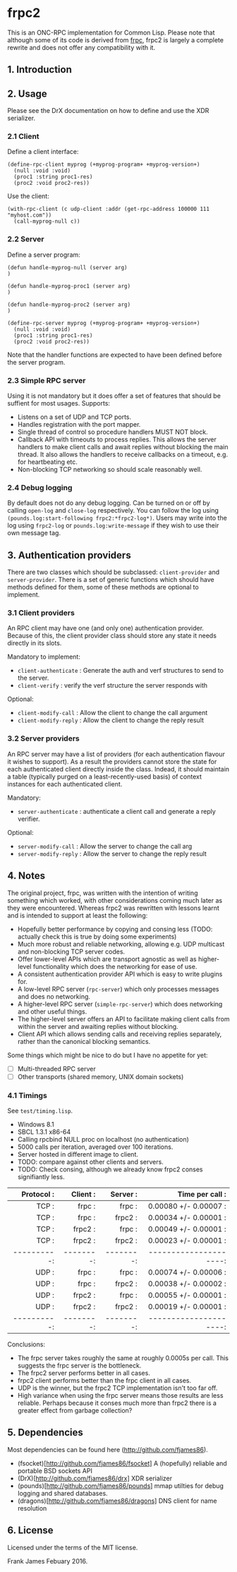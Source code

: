 # frpc2

This is an ONC-RPC implementation for Common Lisp. Please note that although
some of its code is derived from [frpc](https://github.com/fjames86/frpc), frpc2
is largely a complete rewrite and does not offer any compatibility with it.

## 1. Introduction


## 2. Usage
Please see the DrX documentation on how to define and use the XDR serializer.

### 2.1 Client
Define a client interface:
```
(define-rpc-client myprog (+myprog-program+ +myprog-version+)
  (null :void :void)
  (proc1 :string proc1-res)
  (proc2 :void proc2-res))
```

Use the client: 
```
(with-rpc-client (c udp-client :addr (get-rpc-address 100000 111 "myhost.com"))
  (call-myprog-null c))
```

### 2.2 Server
Define a server program:
```
(defun handle-myprog-null (server arg)
)

(defun handle-myprog-proc1 (server arg)
)

(defun handle-myprog-proc2 (server arg)
)

(define-rpc-server myprog (+myprog-program+ +myprog-version+)
  (null :void :void)
  (proc1 :string proc1-res)
  (proc2 :void proc2-res))
```
Note that the handler functions are expected to have been defined before the server program.

### 2.3 Simple RPC server
Using it is not mandatory but it does offer a set of features that should be suffient for most usages.
Supports:
 * Listens on a set of UDP and TCP ports.
 * Handles registration with the port mapper. 
 * Single thread of control so procedure handlers MUST NOT block.
 * Callback API with timeouts to process replies. This allows the server handlers to make client calls
 and await replies without blocking the main thread. It also allows the handlers to receive callbacks
 on a timeout, e.g. for heartbeating etc. 
 * Non-blocking TCP networking so should scale reasonably well. 
 
### 2.4 Debug logging
By default does not do any debug logging. Can be turned on or off by calling `open-log` and `close-log` respectively.
You can follow the log using `(pounds.log:start-following frpc2:*frpc2-log*)`. Users may write into the log
using `frpc2-log` or `pounds.log:write-message` if they wish to use their own message tag. 

## 3. Authentication providers
There are two classes which should be subclassed: `client-provider` and `server-provider`. There is a set of generic functions which should have methods
defined for them, some of these methods are optional to implement.

### 3.1 Client providers
An RPC client may have one (and only one) authentication provider. Because
of this, the client provider class should store any state it needs directly
in its slots.

Mandatory to implement: 
 * `client-authenticate` : Generate the auth and verf structures to send to the server.
 * `client-verify` : verify the verf structure the server responds with

Optional:
 * `client-modify-call` : Allow the client to change the call argument
 * `client-modify-reply` : Allow the client to change the reply result
 
### 3.2 Server providers
An RPC server may have a list of providers (for each authentication flavour
it wishes to support). As a result the providers cannot store the state for
each authenticated client directly inside the class. Indead, it should
maintain a table (typically purged on a least-recently-used basis) of
context instances for each authenticated client. 

Mandatory:
 * `server-authenticate` : authenticate a client call and generate a reply verifier.

Optional:
 * `server-modify-call` : Allow the server to change the call arg
 * `server-modify-reply` : Allow the server to change the reply result
 
## 4. Notes
The original project, frpc, was written with the intention of writing something
which worked, with other considerations coming much later as they were
encountered. Whereas frpc2 was rewritten with lessons learnt and is
intended to support at least the following:
 * Hopefully better performance by copying and consing less (TODO: actually check this is true by doing some experiments)
 * Much more robust and reliable networking, allowing e.g. UDP multicast and
 non-blocking TCP server codes.
 * Offer lower-level APIs which are transport agnostic as well as higher-level
 functionality which does the networking for ease of use.
 * A consistent authentication provider API which is easy to write plugins for.
 * A low-level RPC server (`rpc-server`) which only processes messages and does no networking.
 * A higher-level RPC server (`simple-rpc-server`) which does networking and other useful things. 
 * The higher-level server offers an API to facilitate making client calls
 from within the server and awaiting replies without blocking.
 * Client API which allows sending calls and receiving replies
 separately, rather than the canonical blocking semantics. 

Some things which might be nice to do but I have no appetite for yet:
 - [ ] Multi-threaded RPC server
 - [ ] Other transports (shared memory, UNIX domain sockets)

### 4.1 Timings
See `test/timing.lisp`.
 * Windows 8.1
 * SBCL 1.3.1 x86-64
 * Calling rpcbind NULL proc on localhost (no authentication)
 * 5000 calls per iteration, averaged over 100 iterations.
 * Server hosted in different image to client. 
 * TODO: compare against other clients and servers.
 * TODO: Check consing, although we already know frpc2 conses signifiantly less.
 
| Protocol :| Client :| Server :| Time per call       :|
|----------:|--------:|--------:|---------------------:|
| TCP      :| frpc   :| frpc   :| 0.00080 +/- 0.00007 :|
| TCP      :| frpc   :| frpc2  :| 0.00034 +/- 0.00001 :|
| TCP      :| frpc2  :| frpc   :| 0.00049 +/- 0.00001 :|
| TCP      :| frpc2  :| frpc2  :| 0.00023 +/- 0.00001 :|
|----------:|--------:|--------:|---------------------:|
| UDP      :| frpc   :| frpc   :| 0.00074 +/- 0.00006 :|
| UDP      :| frpc   :| frpc2  :| 0.00038 +/- 0.00002 :|
| UDP      :| frpc2  :| frpc   :| 0.00055 +/- 0.00001 :|
| UDP      :| frpc2  :| frpc2  :| 0.00019 +/- 0.00001 :|
|----------:|--------:|--------:|---------------------:|

Conclusions:
 * The frpc server takes roughly the same at roughly 0.0005s per call. This suggests the frpc server is the bottleneck.
 * The frpc2 server performs better in all cases. 
 * frpc2 client performs better than the frpc client in all cases.
 * UDP is the winner, but the frpc2 TCP implementation isn't too far off.
 * High variance when using the frpc server means those results are less reliable. Perhaps because it conses much more than frpc2 there is a greater effect from garbage collection? 
 
 
## 5. Dependencies
Most dependencies can be found here (http://github.com/fjames86).
 * (fsocket)[http://github.com/fjames86/fsocket] A (hopefully) reliable and portable BSD sockets API
 * (DrX)[http://github.com/fjames86/drx] XDR serializer
 * (pounds)[http://github.com/fjames86/pounds] mmap utilties for debug logging and shared databases.
 * (dragons)[http://github.com/fjames86/dragons] DNS client for name resolution

## 6. License
Licensed under the terms of the MIT license.

Frank James
Febuary 2016.
